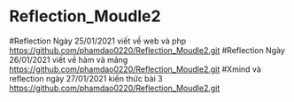 # Reflection_Moudle2
#Reflection Ngày 25/01/2021 viết về web và php https://github.com/phamdao0220/Reflection_Moudle2.git
#Reflection Ngày 26/01/2021 viết về hàm và mảng https://github.com/phamdao0220/Reflection_Moudle2.git
#Xmind và reflection ngày 27/01/2021 kiến thức bài 3 https://github.com/phamdao0220/Reflection_Moudle2.git

